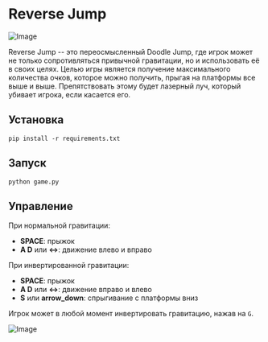 # Reverse Jump

![Image](presentation/presentation-1.gif)

Reverse Jump -- это переосмысленный Doodle Jump, где игрок может не только сопротивляться привычной гравитации, но и использовать её в своих целях. Целью игры является получение максимального количества очков, которое можно получить, прыгая на платформы все выше и выше. Препятствовать этому будет лазерный луч, который убивает игрока, если касается его.

## Установка
```
pip install -r requirements.txt
```

## Запуск
```
python game.py
```

## Управление
При нормальной гравитации: 
* **SPACE**: прыжок
* **A D** или **<->**: движение влево и вправо

При инвертированной гравитации:
* **SPACE**: прыжок
* **A D** или **<->**: движение вправо и влево
* **S** или **arrow_down**: спрыгивание с платформы вниз

Игрок может в любой момент инвертировать гравитацию, нажав на `G`.

![Image](presentation/presentation-2.gif)

